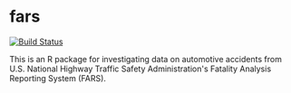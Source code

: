 
# fars
[![Build Status](https://travis-ci.org/lmitchell4/fars.svg?branch=master)](https://travis-ci.org/lmitchell4/fars)

This is an R package for investigating data on automotive accidents from 
U.S. National Highway Traffic Safety Administration's Fatality Analysis 
Reporting System (FARS). 

